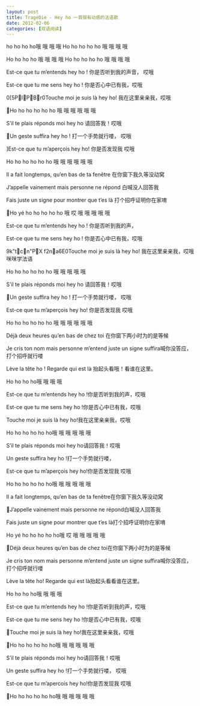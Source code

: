 ```yaml
---
layout: post
title: TragéDie - Hey ho 一首很有动感的法语歌
date: 2012-02-06
categories: [双语阅读]  
---
```


ho ho ho ho哦 哦 哦 哦 Ho ho ho ho ho 哦 哦 哦 哦

Ho ho ho ho 哦 哦 哦 哦 Ho ho ho ho ho 哦 哦 哦 哦

Est-ce que tu m’entends hey ho ! 你是否听到我的声音， 哎哦

Est-ce que tu me sens hey ho ! 你是否心中已有我，哎哦

0[5PIPBr0Touche moi je suis là hey ho! 我在这里亲亲我，哎哦

Ho ho ho ho ho ho 哦 哦 哦 哦 哦 哦

S’il te plais réponds moi hey ho 请回答我！哎哦

Un geste suffira hey ho ! 打一个手势就行喽， 哎哦

]Est-ce que tu m’aperçois hey ho! 你是否发现我 哎哦

Ho ho ho ho ho ho 哦 哦 哦 哦 哦 哦

Il a fait longtemps, qu’en bas de ta fenêtre 在你窗下我久等没动窝

J’appelle vainement mais personne ne répond 白喊没人回答我

Fais juste un signe pour montrer que t’es là 打个招呼证明你在家唷

Ho yé ho ho ho ho ho 哦 哎 哦 哦 哦 哦 哦

Est-ce que tu m’entends hey ho ! 你是否听到我的声，

Est-ce que tu me sens hey ho ! 你是否心中已有我，哎哦

9k"tcn"PX f2na6E0Touche moi je suis là hey ho! 我在这里亲亲我，哎哦咪咪学法语

Ho ho ho ho ho ho 哦 哦 哦 哦 哦

S’il te plais réponds moi hey ho 请回答我！哎哦

Un geste suffira hey ho ! 打一个手势就行喽， 哎哦

Est-ce que tu m’aperçois hey ho! 你是否发现我 哎哦

Ho ho ho ho ho ho 哦 哦 哦 哦 哦 哦

Déjà deux heures qu’en bas de chez toi 在你窗下两小时为的是等候

Je cris ton nom mais personne m’entend juste un signe suffira喊你没答应，打个招呼就行喽

Lève la tête ho ! Regarde qui est là 抬起头看哦！看谁在这里。

Ho ho ho ho哦 哦 哦 哦

Est-ce que tu m’entends hey ho !你是否听到我的声，哎哦

Est-ce que tu me sens hey ho !你是否心中已有我，哎哦

Touche moi je suis là hey ho!我在这里亲亲我，哎哦

Ho ho ho ho ho ho哦 哦 哦 哦 哦 哦

S’il te plais réponds moi hey ho请回答我！哎哦

Un geste suffira hey ho !打一个手势就行喽，

Est-ce que tu m’aperçois hey ho!你是否发现我 哎哦

Ho ho ho ho ho ho哦 哦 哦 哦 哦 哦

Il a fait longtemps, qu’en bas de ta fenêtre在你窗下我久等没动窝

J’appelle vainement mais personne ne répond白喊没人回答我

Fais juste un signe pour montrer que t’es là打个招呼证明你在家唷

Ho yé ho ho ho ho ho哦 哎 哦 哦 哦 哦 哦

Déjà deux heures qu’en bas de chez toi在你窗下两小时为的是等候

Je cris ton nom mais personne m’entend juste un signe suffira喊你没答应，打个招呼就行喽

Lève la tête ho! Regarde qui est là抬起头看看谁在这里。

Ho ho ho ho哦 哦 哦 哦

Est-ce que tu m’entends hey ho !你是否听到我的声，哎哦

Est-ce que tu me sens hey ho !你是否心中已有我，哎哦

Touche moi je suis là hey ho!我在这里亲亲我，哎哦

Ho ho ho ho ho ho哦 哦 哦 哦 哦 哦

S’il te plais réponds moi hey ho请回答我！哎哦

Un geste suffira hey ho !打一个手势就行喽， 哎哦

Est-ce que tu m’apercois hey ho!你是否发现我 哎哦

Ho ho ho ho ho ho哦 哦 哦 哦 哦 哦
